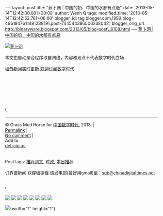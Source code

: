 --- layout: post title: "萝卜网 | 中国的奶、中国的水都有点悬" date:
'2013-05-14T12:42:00.001+08:00' author: Wenh Q tags: modified\_time:
'2013-05-14T12:42:52.781+08:00' blogger\_id:
tag:blogger.com,1999:blog-4961947611491238191.post-7445443860002380421
blogger\_orig\_url:
http://binaryware.blogspot.com/2013/05/blog-post\_6108.html --- [萝卜网
|
中国的奶、中国的水都有点悬](http://feedproxy.google.com/~r/chinagfwblog/~3/kGUcHkdUCRs/):\
\
[![萝卜网](http://hu.luo.bo/files/2013/05/13/34705746db6fcc373996f5a62cdd0959.jpg "萝卜网")](http://hu.luo.bo/files/2013/05/13/34705746db6fcc373996f5a62cdd0959.jpg "萝卜网")\
\
本文由自动聚合程序取自网络，内容和观点不代表数字时代立场\
\
[墙外新闻实时更新 欢迎订阅数字时代](http://eepurl.com/mstlf)\
\
\
\
\
\
\
\
\

------------------------------------------------------------------------

© Grass Mud Horse for
[中国数字时代](https://kexueshangwang.info/chinese), 2013. |\
[Permalink](https://kexueshangwang.info/chinese/2013/05/%e8%90%9d%e5%8d%9c%e7%bd%91-%e4%b8%ad%e5%9b%bd%e7%9a%84%e5%a5%b6%e3%80%81%e4%b8%ad%e5%9b%bd%e7%9a%84%e6%b0%b4%e9%83%bd%e6%9c%89%e7%82%b9%e6%82%ac/)
|\
[No
comment](https://kexueshangwang.info/chinese/2013/05/%e8%90%9d%e5%8d%9c%e7%bd%91-%e4%b8%ad%e5%9b%bd%e7%9a%84%e5%a5%b6%e3%80%81%e4%b8%ad%e5%9b%bd%e7%9a%84%e6%b0%b4%e9%83%bd%e6%9c%89%e7%82%b9%e6%82%ac/#comments)
|\
Add to\
[del.icio.us](http://del.icio.us/post?url=https://kexueshangwang.info/chinese/2013/05/%e8%90%9d%e5%8d%9c%e7%bd%91-%e4%b8%ad%e5%9b%bd%e7%9a%84%e5%a5%b6%e3%80%81%e4%b8%ad%e5%9b%bd%e7%9a%84%e6%b0%b4%e9%83%bd%e6%9c%89%e7%82%b9%e6%82%ac/&title=%E8%90%9D%E5%8D%9C%E7%BD%91%20%7C%20%E4%B8%AD%E5%9B%BD%E7%9A%84%E5%A5%B6%E3%80%81%E4%B8%AD%E5%9B%BD%E7%9A%84%E6%B0%B4%E9%83%BD%E6%9C%89%E7%82%B9%E6%82%AC)\
\
\
Post tags:
[推荐网文](https://kexueshangwang.info/chinese/tag/%e6%8e%a8%e8%8d%90%e7%bd%91%e6%96%87/?category=10466),
[时政](https://kexueshangwang.info/chinese/tag/%e6%97%b6%e6%94%bf/?category=10466),
[本日推荐](https://kexueshangwang.info/chinese/tag/%e6%9c%ac%e6%97%a5%e6%8e%a8%e8%8d%90/?category=10466)\
\
订靠谱新闻 获穿墙捷径
请发电邮(最好用gmail)至：sub@chinadigitaltimes.net\
\
\
\
<div>

[![](http://feeds.feedburner.com/~ff/chinagfwblog?d=yIl2AUoC8zA)](http://feeds.feedburner.com/~ff/chinagfwblog?a=kGUcHkdUCRs:rARjyGQSJ2s:yIl2AUoC8zA)
[![](http://feeds.feedburner.com/~ff/chinagfwblog?i=kGUcHkdUCRs:rARjyGQSJ2s:-BTjWOF_DHI)](http://feeds.feedburner.com/~ff/chinagfwblog?a=kGUcHkdUCRs:rARjyGQSJ2s:-BTjWOF_DHI)
[![](http://feeds.feedburner.com/~ff/chinagfwblog?i=kGUcHkdUCRs:rARjyGQSJ2s:F7zBnMyn0Lo)](http://feeds.feedburner.com/~ff/chinagfwblog?a=kGUcHkdUCRs:rARjyGQSJ2s:F7zBnMyn0Lo)
[![](http://feeds.feedburner.com/~ff/chinagfwblog?i=kGUcHkdUCRs:rARjyGQSJ2s:V_sGLiPBpWU)](http://feeds.feedburner.com/~ff/chinagfwblog?a=kGUcHkdUCRs:rARjyGQSJ2s:V_sGLiPBpWU)
[![](http://feeds.feedburner.com/~ff/chinagfwblog?d=qj6IDK7rITs)](http://feeds.feedburner.com/~ff/chinagfwblog?a=kGUcHkdUCRs:rARjyGQSJ2s:qj6IDK7rITs)
[![](http://feeds.feedburner.com/~ff/chinagfwblog?d=l6gmwiTKsz0)](http://feeds.feedburner.com/~ff/chinagfwblog?a=kGUcHkdUCRs:rARjyGQSJ2s:l6gmwiTKsz0)
[![](http://feeds.feedburner.com/~ff/chinagfwblog?i=kGUcHkdUCRs:rARjyGQSJ2s:gIN9vFwOqvQ)](http://feeds.feedburner.com/~ff/chinagfwblog?a=kGUcHkdUCRs:rARjyGQSJ2s:gIN9vFwOqvQ)
[![](http://feeds.feedburner.com/~ff/chinagfwblog?d=TzevzKxY174)](http://feeds.feedburner.com/~ff/chinagfwblog?a=kGUcHkdUCRs:rARjyGQSJ2s:TzevzKxY174)

</div>

![](http://feeds.feedburner.com/~r/chinagfwblog/~4/kGUcHkdUCRs){width="1"
height="1"}
